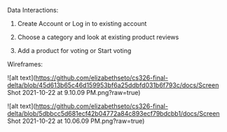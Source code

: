 
Data Interactions:

1. Create Account or Log in to existing account 

2. Choose a category and look at existing product reviews

3. Add a product for voting or Start voting


Wireframes:

![alt text](https://github.com/elizabethseto/cs326-final-delta/blob/45d613b65c46d159953bf6a25ddbfd031b6f793c/docs/Screen Shot 2021-10-22 at 9.10.09 PM.png?raw=true)


![alt text](https://github.com/elizabethseto/cs326-final-delta/blob/5dbbcc5d681ecf42b04772a84c893ecf79bdcbb1/docs/Screen Shot 2021-10-22 at 10.06.09 PM.png?raw=true)